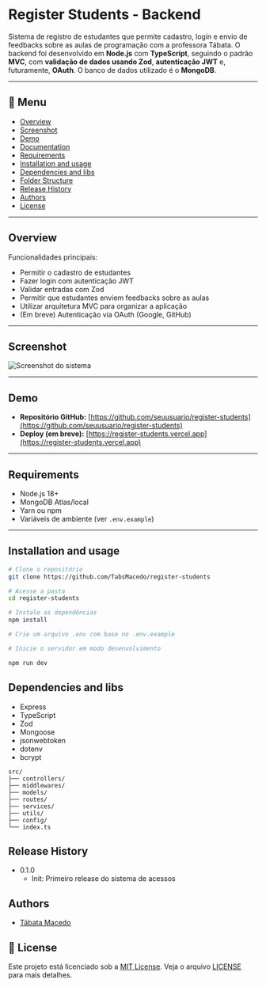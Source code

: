 # Register Students - Backend

Sistema de registro de estudantes que permite cadastro, login e envio de feedbacks sobre as aulas de programação com a professora Tábata. O backend foi desenvolvido em **Node.js** com **TypeScript**, seguindo o padrão **MVC**, com **validação de dados usando Zod**, **autenticação JWT** e, futuramente, **OAuth**. O banco de dados utilizado é o **MongoDB**.

---

## :bookmark_tabs: Menu

- [Overview](#-overview)
- [Screenshot](#-screenshot)
- [Demo](#-demo)
- [Documentation](#-documentation)
- [Requirements](#-requirements)
- [Installation and usage](#-installation-and-usage)
- [Dependencies and libs](#-dependencies-and-libs)
- [Folder Structure](#-folder-structure)
- [Release History](#-release-history)
- [Authors](#-authors)
- [License](#-license)

---

## Overview

Funcionalidades principais:

- Permitir o cadastro de estudantes
- Fazer login com autenticação JWT
- Validar entradas com Zod
- Permitir que estudantes enviem feedbacks sobre as aulas
- Utilizar arquitetura MVC para organizar a aplicação
- (Em breve) Autenticação via OAuth (Google, GitHub)

---

## Screenshot

![Screenshot do sistema]()

---

## Demo

- **Repositório GitHub:** [https://github.com/seuusuario/register-students](https://github.com/seuusuario/register-students)
- **Deploy (em breve):** [https://register-students.vercel.app](https://register-students.vercel.app)

---


## Requirements

- Node.js 18+
- MongoDB Atlas/local
- Yarn ou npm
- Variáveis de ambiente (ver `.env.example`)

---

## Installation and usage

```bash
# Clone o repositório
git clone https://github.com/TabsMacedo/register-students

# Acesse a pasta
cd register-students

# Instale as dependências
npm install

# Crie um arquivo .env com base no .env.example

# Inicie o servidor em modo desenvolvimento

npm run dev

```

## Dependencies and libs 
- Express
- TypeScript
- Zod
- Mongoose
- jsonwebtoken
- dotenv
- bcrypt

```
src/
├── controllers/
├── middlewares/
├── models/
├── routes/
├── services/
├── utils/
├── config/
└── index.ts

```

## Release History
- 0.1.0
  - Init: Primeiro release do sistema de acessos

## Authors
- [Tábata Macedo](https://github.com/tabsmacedo)

## :memo: License
Este projeto está licenciado sob a [MIT License](./LICENSE). Veja o arquivo [LICENSE](./LICENSE) para mais detalhes.
